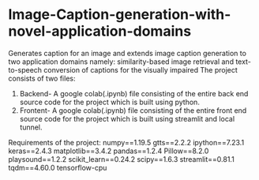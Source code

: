 # Image-Caption-generation-with-novel-application-domains
Generates caption for an image and extends image caption generation to two application domains namely: similarity-based image retrieval and text-to-speech conversion of captions for the visually impaired
The project consists of two files:
1) Backend- A google colab(.ipynb) file consisting of the entire back end source code for the project which is built using python. 
2) Frontent- A google colab(.ipynb) file consisting of the entire front end source code for the project which is built using streamlit and local tunnel.


Requirements of the project:
numpy==1.19.5
gtts==2.2.2
ipython==7.23.1
keras==2.4.3
matplotlib==3.4.2
pandas==1.2.4
Pillow==8.2.0
playsound==1.2.2
scikit_learn==0.24.2
scipy==1.6.3
streamlit==0.81.1
tqdm==4.60.0
tensorflow-cpu
